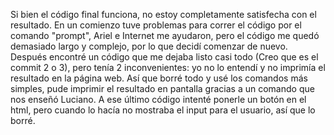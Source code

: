 Si bien el código final funciona, no estoy completamente satisfecha con el resultado.
En un comienzo tuve problemas para correr el código por el comando "prompt", Ariel e Internet me ayudaron, pero el código me quedó demasiado largo y complejo, por lo que decidí comenzar de nuevo.
Después encontré un código que me dejaba listo casi todo (Creo que es el commit 2 o 3), pero tenía 2 inconvenientes: yo no lo entendí y no imprimía el resultado en la página web.
Así que borré todo y usé los comandos más simples, pude imprimir el resultado en pantalla gracias a un comando que nos enseñó Luciano.
A ese último código intenté ponerle un botón en el html, pero cuando lo hacía no mostraba el input para el usuario, así que lo borré.
